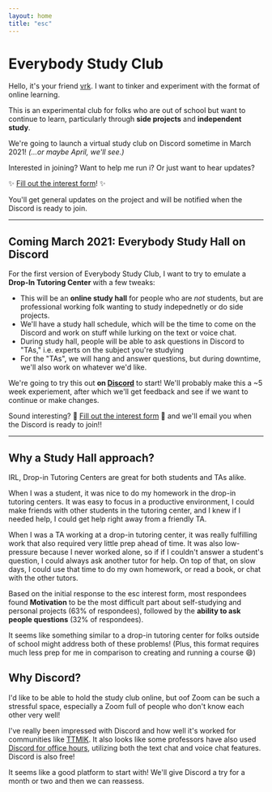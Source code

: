 ```yaml
---
layout: home
title: "esc"
---
```


# Everybody Study Club

Hello, it's your friend [vrk](https://github.com/vrk). I want to tinker and experiment with the format of online learning.

This is an experimental club for folks who are out of school but want to continue to learn, particularly through **side projects** and **independent study**.

We're going to launch a virtual study club on Discord sometime in March 2021! _(...or maybe April, we'll see.)_

Interested in joining? Want to help me run i? Or just want to hear updates?

✨ [Fill out the interest form](https://forms.gle/TBnHtxim8517Q8jT9)! ✨

You'll get general updates on the project and will be notified when the Discord is ready to join.

---

## Coming March 2021: Everybody Study Hall on Discord

For the first version of Everybody Study Club, I want to try to emulate a **Drop-In Tutoring Center** with a few tweaks:

- This will be an **online study hall** for people who are _not_ students, but are professional working folk wanting to study indepednetly or do side projects.
- We'll have a study hall schedule, which will be the time to come on the Discord and work on stuff while lurking on the text or voice chat.
- During study hall, people will be able to ask questions in Discord to "TAs," i.e. experts on the subject you're studying
- For the "TAs", we will hang and answer questions, but during downtime, we'll also work on whatever we'd like.

We're going to try this out **on [Discord](http://discord.com/)** to start! We'll probably make this a ~5 week experiement, after which we'll get feedback and see if we want to continue or make changes.

Sound interesting? 🌟 [Fill out the interest form](https://forms.gle/TBnHtxim8517Q8jT9) 🌟 and we'll email you when the Discord is ready to join!!

---

## Why a Study Hall approach?

IRL, Drop-in Tutoring Centers are great for both students and TAs alike.

When I was a student, it was nice to do my homework in the drop-in tutoring centers. It was easy to focus in a productive environment, I could make friends with other students in the tutoring center, and I knew if I needed help, I could get help right away from a friendly TA.

When I was a TA working at a drop-in tutoring center, it was really fulfilling work that also required very little prep ahead of time. It was also low-pressure because I never worked alone, so if if I couldn't answer a student's question, I could always ask another tutor for help. On top of that, on slow days, I could use that time to do my own homework, or read a book, or chat with the other tutors.

Based on the initial response to the esc interest form, most respondees found **Motivation** to be the most difficult part about self-studying and personal projects (63% of respondees), followed by the **ability to ask people questions** (32% of respondees).

It seems like something similar to a drop-in tutoring center for folks outside of school might address both of these problems! (Plus, this format requires much less prep for me in comparison to creating and running a course 😄)

## Why Discord?

I'd like to be able to hold the study club online, but oof Zoom can be such a stressful space, especially a Zoom full of people who don't know each other very well!

I've really been impressed with Discord and how well it's worked for communities like [TTMIK](https://talktomeinkorean.com/). It also looks like some professors have also used [Discord for office hours](https://profteacher.com/2021/01/05/setting-up-discord-for-office-hours/), utilizing both the text chat and voice chat features. Discord is also free!

It seems like a good platform to start with! We'll give Discord a try for a month or two and then we can reassess.
